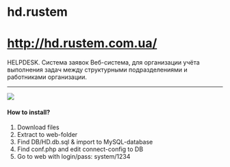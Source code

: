 hd.rustem
=========
http://hd.rustem.com.ua/
=======
HELPDESK. Система заявок
Веб-система, для организации учёта выполнения задач между структурными подразделениями и работниками организации.
<hr>
<img src="http://hd.rustem.com.ua/111.001.jpg">
<h4>How to install? </h4>
<ol>
<li>Download files</li>
<li>Extract to web-folder</li>
<li>Find DB/HD.db.sql & import to MySQL-database</li>
<li>Find conf.php and edit connect-config to DB</li>
<li>Go to web with login/pass: system/1234</li>
</ol>
